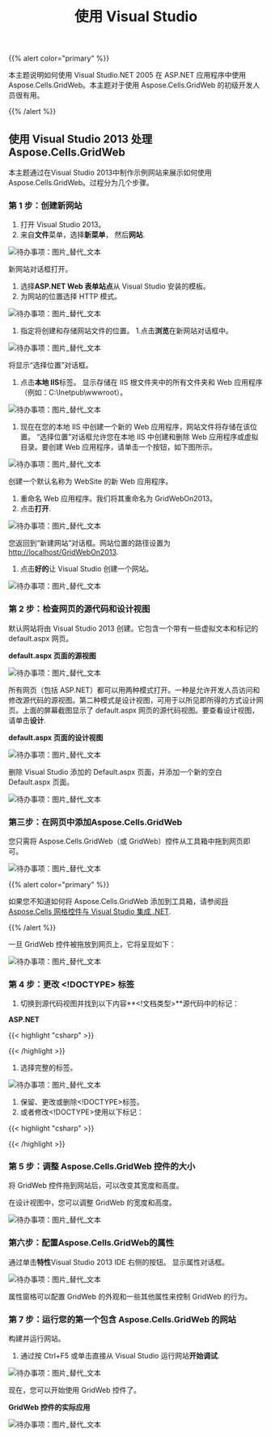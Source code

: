 ﻿---
title: 使用 Visual Studio
type: docs
weight: 20
url: /zh/net/working-with-visual-studio/
---
{{% alert color="primary" %}} 

本主题说明如何使用 Visual Studio.NET 2005 在 ASP.NET 应用程序中使用 Aspose.Cells.GridWeb。本主题对于使用 Aspose.Cells.GridWeb 的初级开发人员很有用。

{{% /alert %}} 
## **使用 Visual Studio 2013 处理 Aspose.Cells.GridWeb**
本主题通过在Visual Studio 2013中制作示例网站来展示如何使用Aspose.Cells.GridWeb。过程分为几个步骤。
### **第 1 步：创建新网站**
1. 打开 Visual Studio 2013。
1. 来自**文件**菜单，选择**新菜单**， 然后**网站**. 

![待办事项：图片_替代_文本](working-with-visual-studio_1.png)


新网站对话框打开。

1. 选择**ASP.NET Web 表单站点**从 Visual Studio 安装的模板。
1. 为网站的位置选择 HTTP 模式。

![待办事项：图片_替代_文本](working-with-visual-studio_2.png)




1. 指定将创建和存储网站文件的位置。
 1.点击**浏览**在新网站对话框中。

![待办事项：图片_替代_文本](working-with-visual-studio_3.png)



将显示“选择位置”对话框。

1. 点击**本地 IIS**标签。
显示存储在 IIS 根文件夹中的所有文件夹和 Web 应用程序（例如：C:\Inetpub\wwwroot）。

![待办事项：图片_替代_文本](working-with-visual-studio_4.png)




1. 现在在您的本地 IIS 中创建一个新的 Web 应用程序，网站文件将存储在该位置。
 “选择位置”对话框允许您在本地 IIS 中创建和删除 Web 应用程序或虚拟目录。要创建 Web 应用程序，请单击一个按钮，如下图所示。

![待办事项：图片_替代_文本](working-with-visual-studio_5.png)



创建一个默认名称为 WebSite 的新 Web 应用程序。

1. 重命名 Web 应用程序。我们将其重命名为 GridWebOn2013。
1. 点击**打开**. 

![待办事项：图片_替代_文本](working-with-visual-studio_6.png)



您返回到“新建网站”对话框。网站位置的路径设置为<http://localhost/GridWebOn2013>. 

1. 点击**好的**让 Visual Studio 创建一个网站。

![待办事项：图片_替代_文本](working-with-visual-studio_7.png)
### **第 2 步：检查网页的源代码和设计视图**
默认网站将由 Visual Studio 2013 创建。它包含一个带有一些虚拟文本和标记的 default.aspx 网页。

**default.aspx 页面的源视图** 

![待办事项：图片_替代_文本](working-with-visual-studio_8.png)



所有网页（包括 ASP.NET）都可以用两种模式打开。一种是允许开发人员访问和修改源代码的源视图。第二种模式是设计视图，可用于以所见即所得的方式设计网页。上面的屏幕截图显示了 default.aspx 网页的源代码视图。要查看设计视图，请单击**设计**. 

**default.aspx 页面的设计视图** 

![待办事项：图片_替代_文本](working-with-visual-studio_9.png)




删除 Visual Studio 添加的 Default.aspx 页面，并添加一个新的空白 Default.aspx 页面。

![待办事项：图片_替代_文本](working-with-visual-studio_10.png)
### **第三步：在网页中添加Aspose.Cells.GridWeb**
您只需将 Aspose.Cells.GridWeb（或 GridWeb）控件从工具箱中拖到网页即可。

![待办事项：图片_替代_文本](working-with-visual-studio_11.png)




{{% alert color="primary" %}} 

如果您不知道如何将 Aspose.Cells.GridWeb 添加到工具箱，请参阅[将 Aspose.Cells 网格控件与 Visual Studio 集成 .NET](/cells/zh/net/integrate-aspose-cells-grid-controls-with-visual-studio-net/). 

{{% /alert %}} 

一旦 GridWeb 控件被拖放到网页上，它将呈现如下：

![待办事项：图片_替代_文本](working-with-visual-studio_12.png)



### **第 4 步：更改 <!DOCTYPE> 标签**
1. 切换到源代码视图并找到以下内容**<!文档类型>**源代码中的标记：

**ASP.NET**

{{< highlight "csharp" >}}



<!DOCTYPE html>



{{< /highlight >}}

1. 选择完整的标签。

![待办事项：图片_替代_文本](working-with-visual-studio_13.png)




1. 保留、更改或删除<!DOCTYPE>标签。
1. 或者修改<!DOCTYPE>使用以下标记：

{{< highlight "csharp" >}}



<!DOCTYPE HTML PUBLIC "-//W3C//DTD HTML 4.0 Transitional//EN">



{{< /highlight >}}
### **第 5 步：调整 Aspose.Cells.GridWeb 控件的大小**
将 GridWeb 控件拖到网站后，可以改变其宽度和高度。

在设计视图中，您可以调整 GridWeb 的宽度和高度。

![待办事项：图片_替代_文本](working-with-visual-studio_14.png)



### **第六步：配置Aspose.Cells.GridWeb的属性**
通过单击**特性**Visual Studio 2013 IDE 右侧的按钮。
显示属性对话框。

![待办事项：图片_替代_文本](working-with-visual-studio_15.png)



属性窗格可以配置 GridWeb 的外观和一些其他属性来控制 GridWeb 的行为。
### **第 7 步：运行您的第一个包含 Aspose.Cells.GridWeb 的网站**
构建并运行网站。

1. 通过按 Ctrl+F5 或单击直接从 Visual Studio 运行网站**开始调试**. 

![待办事项：图片_替代_文本](working-with-visual-studio_16.png)

现在，您可以开始使用 GridWeb 控件了。

**GridWeb 控件的实际应用** 

![待办事项：图片_替代_文本](working-with-visual-studio_17.png)
